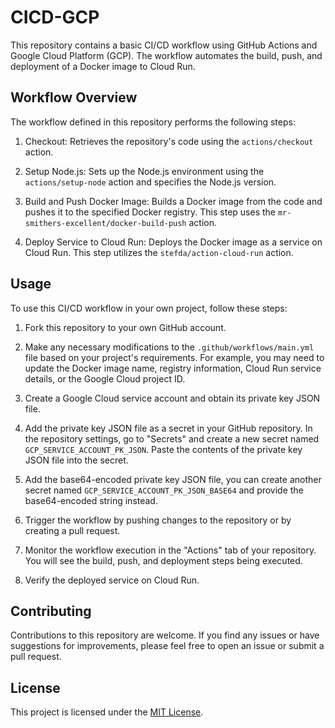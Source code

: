 # CICD-GCP

This repository contains a basic CI/CD workflow using GitHub Actions and Google Cloud Platform (GCP). The workflow automates the build, push, and deployment of a Docker image to Cloud Run.

## Workflow Overview

The workflow defined in this repository performs the following steps:

1. Checkout: Retrieves the repository's code using the `actions/checkout` action.

2. Setup Node.js: Sets up the Node.js environment using the `actions/setup-node` action and specifies the Node.js version.

3. Build and Push Docker Image: Builds a Docker image from the code and pushes it to the specified Docker registry. This step uses the `mr-smithers-excellent/docker-build-push` action.

4. Deploy Service to Cloud Run: Deploys the Docker image as a service on Cloud Run. This step utilizes the `stefda/action-cloud-run` action.

## Usage

To use this CI/CD workflow in your own project, follow these steps:

1. Fork this repository to your own GitHub account.

2. Make any necessary modifications to the `.github/workflows/main.yml` file based on your project's requirements. For example, you may need to update the Docker image name, registry information, Cloud Run service details, or the Google Cloud project ID.

3. Create a Google Cloud service account and obtain its private key JSON file.

4. Add the private key JSON file as a secret in your GitHub repository. In the repository settings, go to "Secrets" and create a new secret named `GCP_SERVICE_ACCOUNT_PK_JSON`. Paste the contents of the private key JSON file into the secret.

5. Add the base64-encoded private key JSON file, you can create another secret named `GCP_SERVICE_ACCOUNT_PK_JSON_BASE64` and provide the base64-encoded string instead.

6. Trigger the workflow by pushing changes to the repository or by creating a pull request.

7. Monitor the workflow execution in the "Actions" tab of your repository. You will see the build, push, and deployment steps being executed.

8. Verify the deployed service on Cloud Run.

## Contributing

Contributions to this repository are welcome. If you find any issues or have suggestions for improvements, please feel free to open an issue or submit a pull request.

## License

This project is licensed under the [MIT License](LICENSE).
